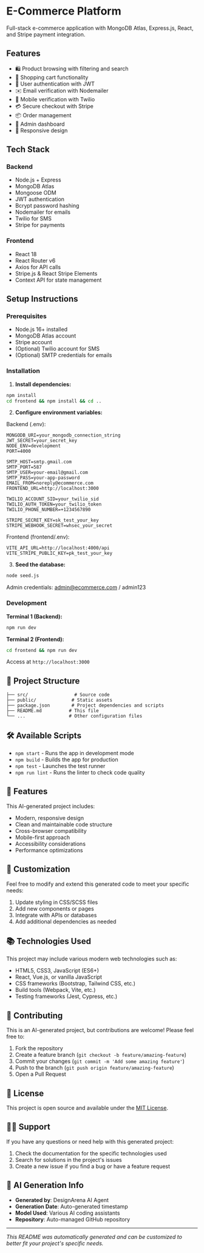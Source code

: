 # E-Commerce Platform

Full-stack e-commerce application with MongoDB Atlas, Express.js, React, and Stripe payment integration.

## Features

- 🛍️ Product browsing with filtering and search
- 🛒 Shopping cart functionality
- 👤 User authentication with JWT
- ✉️ Email verification with Nodemailer
- 📱 Mobile verification with Twilio
- 💳 Secure checkout with Stripe
- 📦 Order management
- 🔐 Admin dashboard
- 📱 Responsive design

## Tech Stack

### Backend
- Node.js + Express
- MongoDB Atlas
- Mongoose ODM
- JWT authentication
- Bcrypt password hashing
- Nodemailer for emails
- Twilio for SMS
- Stripe for payments

### Frontend
- React 18
- React Router v6
- Axios for API calls
- Stripe.js & React Stripe Elements
- Context API for state management

## Setup Instructions

### Prerequisites
- Node.js 16+ installed
- MongoDB Atlas account
- Stripe account
- (Optional) Twilio account for SMS
- (Optional) SMTP credentials for emails

### Installation

1. **Install dependencies:**
```bash
npm install
cd frontend && npm install && cd ..
```

2. **Configure environment variables:**

Backend (.env):
```env
MONGODB_URI=your_mongodb_connection_string
JWT_SECRET=your_secret_key
NODE_ENV=development
PORT=4000

SMTP_HOST=smtp.gmail.com
SMTP_PORT=587
SMTP_USER=your-email@gmail.com
SMTP_PASS=your-app-password
EMAIL_FROM=noreply@ecommerce.com
FRONTEND_URL=http://localhost:3000

TWILIO_ACCOUNT_SID=your_twilio_sid
TWILIO_AUTH_TOKEN=your_twilio_token
TWILIO_PHONE_NUMBER=+1234567890

STRIPE_SECRET_KEY=sk_test_your_key
STRIPE_WEBHOOK_SECRET=whsec_your_secret
```

Frontend (frontend/.env):
```env
VITE_API_URL=http://localhost:4000/api
VITE_STRIPE_PUBLIC_KEY=pk_test_your_key
```

3. **Seed the database:**
```bash
node seed.js
```

Admin credentials: admin@ecommerce.com / admin123

### Development

**Terminal 1 (Backend):**
```bash
npm run dev
```

**Terminal 2 (Frontend):**
```bash
cd frontend && npm run dev
```

Access at `http://localhost:3000`

## 📁 Project Structure

```
├── src/                 # Source code
├── public/             # Static assets
├── package.json        # Project dependencies and scripts
├── README.md          # This file
└── ...                # Other configuration files
```

## 🛠️ Available Scripts

- `npm start` - Runs the app in development mode
- `npm build` - Builds the app for production
- `npm test` - Launches the test runner
- `npm run lint` - Runs the linter to check code quality

## 🎨 Features

This AI-generated project includes:

- Modern, responsive design
- Clean and maintainable code structure
- Cross-browser compatibility
- Mobile-first approach
- Accessibility considerations
- Performance optimizations

## 🔧 Customization

Feel free to modify and extend this generated code to meet your specific needs:

1. Update styling in CSS/SCSS files
2. Add new components or pages
3. Integrate with APIs or databases
4. Add additional dependencies as needed

## 📚 Technologies Used

This project may include various modern web technologies such as:

- HTML5, CSS3, JavaScript (ES6+)
- React, Vue.js, or vanilla JavaScript
- CSS frameworks (Bootstrap, Tailwind CSS, etc.)
- Build tools (Webpack, Vite, etc.)
- Testing frameworks (Jest, Cypress, etc.)

## 🤝 Contributing

This is an AI-generated project, but contributions are welcome! Please feel free to:

1. Fork the repository
2. Create a feature branch (`git checkout -b feature/amazing-feature`)
3. Commit your changes (`git commit -m 'Add some amazing feature'`)
4. Push to the branch (`git push origin feature/amazing-feature`)
5. Open a Pull Request

## 📄 License

This project is open source and available under the [MIT License](LICENSE).

## 🙋‍♂️ Support

If you have any questions or need help with this generated project:

1. Check the documentation for the specific technologies used
2. Search for solutions in the project's issues
3. Create a new issue if you find a bug or have a feature request

## 🤖 AI Generation Info

- **Generated by**: DesignArena AI Agent
- **Generation Date**: Auto-generated timestamp
- **Model Used**: Various AI coding assistants
- **Repository**: Auto-managed GitHub repository

---

*This README was automatically generated and can be customized to better fit your project's specific needs.*